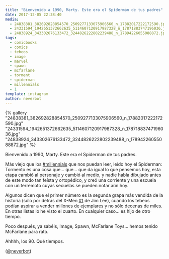 ```yaml
---
title: "Bienvenido a 1990, Marty. Este era el Spiderman de tus padres"
date: 2017-12-05 22:38:40
media: 
  - 24838381_382692828854570_2509277133075906560_n_17882017222172590.jpg
  - 24331594_1942651372662635_5114607120917987328_n_17871883747196036.jpg
  - 24838924_343302676133472_3244826222802239488_n_17894226055088872.jpg
tags: 
  - comicbooks
  - comics
  - tebeos
  - image
  - marvel
  - spawn
  - mcfarlane
  - torment
  - spiderman
  - millennials
  - 1
template: instagram
author: neverbot
---
```


{% gallery "24838381_382692828854570_2509277133075906560_n_17882017222172590.jpg" "24331594_1942651372662635_5114607120917987328_n_17871883747196036.jpg" "24838924_343302676133472_3244826222802239488_n_17894226055088872.jpg" %}

Bienvenido a 1990, Marty. Este era el Spiderman de tus padres.

Más viejo que los [#millennials](/etiquetas/millennials) que nos puedan leer, leído hoy el Spiderman: Tormento es una cosa que... que... que da igual lo que pensemos hoy, esta etapa cambió al personaje y cambió al medio, y nadie había dibujado antes de este modo tan feísta y ortopédico, y creó una corriente y una escuela con un terremoto cuyas secuelas se pueden notar aún hoy.

Algunos dicen que el primer número es la segunda grapa más vendida de la historia (sólo por detrás del X-Men [#1](/etiquetas/1) de Jim Lee), cuando los tebeos podían aspirar a vender millones de ejemplares y no sólo decenas de miles. En otras listas lo he visto el cuarto. En cualquier caso... es hijo de otro tiempo.

Poco después, ya sabéis, Image, Spawn, McFarlane Toys... hemos tenido McFarlane para rato.

Ahhhh, los 90. Qué tiempos.

([@neverbot](https://instagram.com/neverbot))
